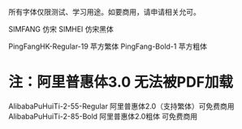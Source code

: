 所有字体仅限测试、学习用途。如要商用，请申请相关允可。

SIMFANG                      仿宋
SIMHEI                       仿宋黑体

PingFangHK-Regular-19        苹方繁体
PingFang-Bold-1              苹方粗体

# 注：阿里普惠体3.0 无法被PDF加载
AlibabaPuHuiTi-2-55-Regular  阿里普惠体2.0（支持繁体）可免费商用
AlibabaPuHuiTi-2-85-Bold     阿里普惠体2.0粗体       可免费商用